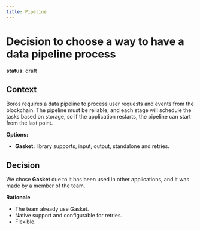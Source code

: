 ```yaml
---
title: Pipeline
---
```


# Decision to choose a way to have a data pipeline process

**status**: draft

## Context

Boros requires a data pipeline to process user requests and events from the blockchain. The pipeline must be reliable, and each stage will schedule the tasks based on storage, so if the application restarts, the pipeline can start from the last point.

**Options:**
  - **Gasket:** library supports, input, output, standalone and retries.

## Decision

We chose **Gasket** due to it has been used in other applications, and it was made by a member of the team.

**Rationale**
  - The team already use Gasket.
  - Native support and configurable for retries.
  - Flexible.
